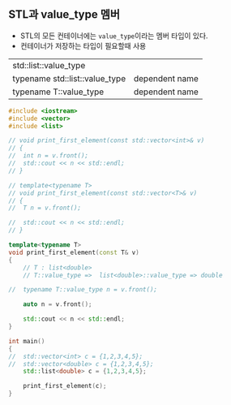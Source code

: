 <style>
r { color: Red }
o { color: Orange }
g { color: Green }
</style>

## STL과 value_type 멤버
- STL의 모든 컨테이너에는 `value_type`이라는 멤버 타입이 있다.
- 컨테이너가 저장하는 타입이 필요할때 사용

|||
|--|--|
|std::list<int>::value_type||
|typename std::list<T>::value_type|dependent name|
|typename T::value_type|dependent name|

```c++
#include <iostream>
#include <vector>
#include <list>

// void print_first_element(const std::vector<int>& v)
// {
// 	int n = v.front();
// 	std::cout << n << std::endl;
// }

// template<typename T>
// void print_first_element(const std::vector<T>& v)
// {
// 	T n = v.front();

// 	std::cout << n << std::endl;
// }

template<typename T>
void print_first_element(const T& v)
{
	// T : list<double>
    // T::value_type =>  list<double>::value_type => double

//	typename T::value_type n = v.front();

	auto n = v.front();

	std::cout << n << std::endl;
}

int main()
{
//	std::vector<int> c = {1,2,3,4,5};
//	std::vector<double> c = {1,2,3,4,5};
	std::list<double> c = {1,2,3,4,5};

	print_first_element(c);
}
```
